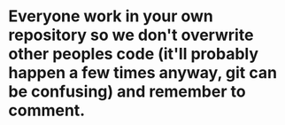 # Everyone work in your own repository so we don't overwrite other peoples code (it'll probably happen a few times anyway, git can be confusing) and remember to comment.  
